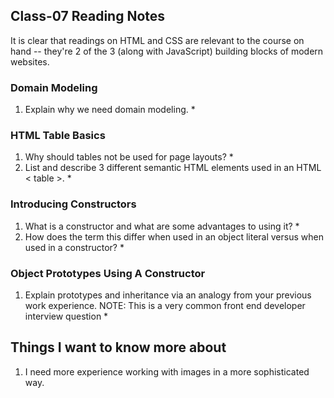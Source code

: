 ## Class-07 Reading Notes  
<p>It is clear that readings on HTML and CSS are relevant to the course on hand -- they're 2 of the 3 (along with JavaScript) building blocks of modern websites.</p>

### Domain Modeling

1. Explain why we need domain modeling.
    * 

### HTML Table Basics

1. Why should tables not be used for page layouts?
    * 
2. List and describe 3 different semantic HTML elements used in an HTML < table >.
    * 

### Introducing Constructors

1. What is a constructor and what are some advantages to using it?
    * 
2. How does the term this differ when used in an object literal versus when used in a constructor?
    * 

### Object Prototypes Using A Constructor

1. Explain prototypes and inheritance via an analogy from your previous work experience.
NOTE: This is a very common front end developer interview question
    * 




## Things I want to know more about

1. I need more experience working with images in a more sophisticated way.